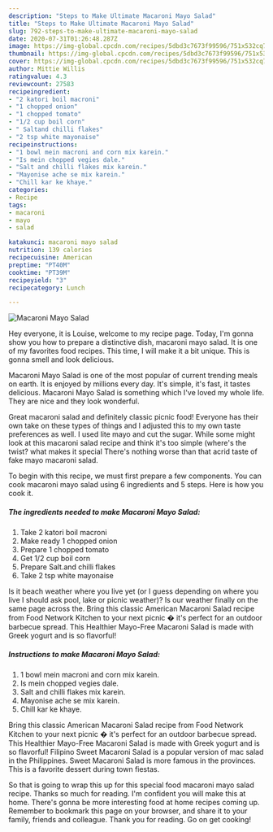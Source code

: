 ```yaml
---
description: "Steps to Make Ultimate Macaroni Mayo Salad"
title: "Steps to Make Ultimate Macaroni Mayo Salad"
slug: 792-steps-to-make-ultimate-macaroni-mayo-salad
date: 2020-07-31T01:26:48.287Z
image: https://img-global.cpcdn.com/recipes/5dbd3c7673f99596/751x532cq70/macaroni-mayo-salad-recipe-main-photo.jpg
thumbnail: https://img-global.cpcdn.com/recipes/5dbd3c7673f99596/751x532cq70/macaroni-mayo-salad-recipe-main-photo.jpg
cover: https://img-global.cpcdn.com/recipes/5dbd3c7673f99596/751x532cq70/macaroni-mayo-salad-recipe-main-photo.jpg
author: Mittie Willis
ratingvalue: 4.3
reviewcount: 27583
recipeingredient:
- "2 katori boil macroni"
- "1 chopped onion"
- "1 chopped tomato"
- "1/2 cup boil corn"
- " Saltand chilli flakes"
- "2 tsp white mayonaise"
recipeinstructions:
- "1 bowl mein macroni and corn mix karein."
- "Is mein chopped vegies dale."
- "Salt and chilli flakes mix karein."
- "Mayonise ache se mix karein."
- "Chill kar ke khaye."
categories:
- Recipe
tags:
- macaroni
- mayo
- salad

katakunci: macaroni mayo salad 
nutrition: 139 calories
recipecuisine: American
preptime: "PT40M"
cooktime: "PT39M"
recipeyield: "3"
recipecategory: Lunch

---
```



![Macaroni Mayo Salad](https://img-global.cpcdn.com/recipes/5dbd3c7673f99596/751x532cq70/macaroni-mayo-salad-recipe-main-photo.jpg)

Hey everyone, it is Louise, welcome to my recipe page. Today, I'm gonna show you how to prepare a distinctive dish, macaroni mayo salad. It is one of my favorites food recipes. This time, I will make it a bit unique. This is gonna smell and look delicious.

Macaroni Mayo Salad is one of the most popular of current trending meals on earth. It is enjoyed by millions every day. It's simple, it's fast, it tastes delicious. Macaroni Mayo Salad is something which I've loved my whole life. They are nice and they look wonderful.

Great macaroni salad and definitely classic picnic food! Everyone has their own take on these types of things and I adjusted this to my own taste preferences as well. I used lite mayo and cut the sugar. While some might look at this macaroni salad recipe and think it&#39;s too simple (where&#39;s the twist? what makes it special There&#39;s nothing worse than that acrid taste of fake mayo macaroni salad.


To begin with this recipe, we must first prepare a few components. You can cook macaroni mayo salad using 6 ingredients and 5 steps. Here is how you cook it.

<!--inarticleads1-->

##### The ingredients needed to make Macaroni Mayo Salad:

1. Take 2 katori boil macroni
1. Make ready 1 chopped onion
1. Prepare 1 chopped tomato
1. Get 1/2 cup boil corn
1. Prepare  Salt.and chilli flakes
1. Take 2 tsp white mayonaise


Is it beach weather where you live yet (or I guess depending on where you live I should ask pool, lake or picnic weather)? Is our weather finally on the same page across the. Bring this classic American Macaroni Salad recipe from Food Network Kitchen to your next picnic � it&#39;s perfect for an outdoor barbecue spread. This Healthier Mayo-Free Macaroni Salad is made with Greek yogurt and is so flavorful! 

<!--inarticleads2-->

##### Instructions to make Macaroni Mayo Salad:

1. 1 bowl mein macroni and corn mix karein.
1. Is mein chopped vegies dale.
1. Salt and chilli flakes mix karein.
1. Mayonise ache se mix karein.
1. Chill kar ke khaye.


Bring this classic American Macaroni Salad recipe from Food Network Kitchen to your next picnic � it&#39;s perfect for an outdoor barbecue spread. This Healthier Mayo-Free Macaroni Salad is made with Greek yogurt and is so flavorful! Filipino Sweet Macaroni Salad is a popular version of mac salad in the Philippines. Sweet Macaroni Salad is more famous in the provinces. This is a favorite dessert during town fiestas. 

So that is going to wrap this up for this special food macaroni mayo salad recipe. Thanks so much for reading. I'm confident you will make this at home. There's gonna be more interesting food at home recipes coming up. Remember to bookmark this page on your browser, and share it to your family, friends and colleague. Thank you for reading. Go on get cooking!
